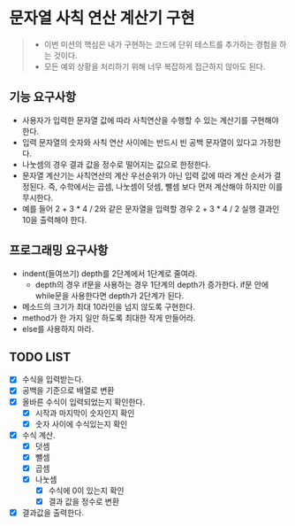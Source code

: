 # 문자열 사칙 연산 계산기 구현
>- 이번 미션의 핵심은 내가 구현하는 코드에 단위 테스트를 추가하는 경험을 하는 것이다.
>- 모든 예외 상황을 처리하기 위해 너무 복잡하게 접근하지 않아도 된다.
## 기능 요구사항
- 사용자가 입력한 문자열 값에 따라 사칙연산을 수행할 수 있는 계산기를 구현해야 한다.
- 입력 문자열의 숫자와 사칙 연산 사이에는 반드시 빈 공백 문자열이 있다고 가정한다.
- 나눗셈의 경우 결과 값을 정수로 떨어지는 값으로 한정한다.
- 문자열 계산기는 사칙연산의 계산 우선순위가 아닌 입력 값에 따라 계산 순서가 결정된다. 즉, 수학에서는 곱셈, 나눗셈이 덧셈, 뺄셈 보다 먼저 계산해야 하지만 이를 무시한다.
- 예를 들어 2 + 3 * 4 / 2와 같은 문자열을 입력할 경우 2 + 3 * 4 / 2 실행 결과인 10을 출력해야 한다.
## 프로그래밍 요구사항
- indent(들여쓰기) depth를 2단계에서 1단계로 줄여라.
  - depth의 경우 if문을 사용하는 경우 1단계의 depth가 증가한다. if문 안에 while문을 사용한다면 depth가 2단계가 된다.
- 메소드의 크기가 최대 10라인을 넘지 않도록 구현한다.
- method가 한 가지 일만 하도록 최대한 작게 만들어라.
- else를 사용하지 마라.

## TODO LIST
- [x] 수식을 입력받는다.
- [x] 공백을 기준으로 배열로 변환
- [x] 올바른 수식이 입력되었는지 확인한다.
  - [x] 시작과 마지막이 숫자인지 확인
  - [x] 숫자 사이에 수식있는지 확인
- [x] 수식 계산.
  - [x] 덧셈
  - [x] 뺄셈
  - [x] 곱셈
  - [x] 나눗셈
    - [x] 수식에 0이 있는지 확인
    - [x] 결과 값을 정수로 변환
- [x] 결과값을 출력한다.
